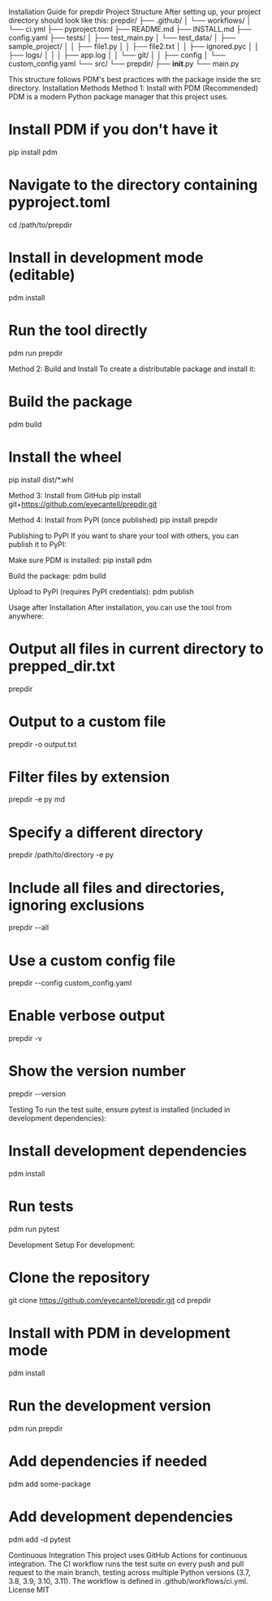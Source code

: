 Installation Guide for prepdir
Project Structure
After setting up, your project directory should look like this:
prepdir/
├── .github/
│   └── workflows/
│       └── ci.yml
├── pyproject.toml
├── README.md
├── INSTALL.md
├── config.yaml
├── tests/
│   ├── test_main.py
│   └── test_data/
│       ├── sample_project/
│       │   ├── file1.py
│       │   ├── file2.txt
│       │   ├── ignored.pyc
│       │   ├── logs/
│       │   │   ├── app.log
│       │   └── git/
│       │       ├── config
│       └── custom_config.yaml
└── src/
    └── prepdir/
        ├── __init__.py
        └── main.py

This structure follows PDM's best practices with the package inside the src directory.
Installation Methods
Method 1: Install with PDM (Recommended)
PDM is a modern Python package manager that this project uses.
# Install PDM if you don't have it
pip install pdm

# Navigate to the directory containing pyproject.toml
cd /path/to/prepdir

# Install in development mode (editable)
pdm install

# Run the tool directly
pdm run prepdir

Method 2: Build and Install
To create a distributable package and install it:
# Build the package
pdm build

# Install the wheel
pip install dist/*.whl

Method 3: Install from GitHub
pip install git+https://github.com/eyecantell/prepdir.git

Method 4: Install from PyPI (once published)
pip install prepdir

Publishing to PyPI
If you want to share your tool with others, you can publish it to PyPI:

Make sure PDM is installed:
pip install pdm


Build the package:
pdm build


Upload to PyPI (requires PyPI credentials):
pdm publish



Usage after Installation
After installation, you can use the tool from anywhere:
# Output all files in current directory to prepped_dir.txt
prepdir

# Output to a custom file
prepdir -o output.txt

# Filter files by extension
prepdir -e py md

# Specify a different directory
prepdir /path/to/directory -e py

# Include all files and directories, ignoring exclusions
prepdir --all

# Use a custom config file
prepdir --config custom_config.yaml

# Enable verbose output
prepdir -v

# Show the version number
prepdir --version

Testing
To run the test suite, ensure pytest is installed (included in development dependencies):
# Install development dependencies
pdm install

# Run tests
pdm run pytest

Development Setup
For development:
# Clone the repository
git clone https://github.com/eyecantell/prepdir.git
cd prepdir

# Install with PDM in development mode
pdm install

# Run the development version
pdm run prepdir

# Add dependencies if needed
pdm add some-package

# Add development dependencies
pdm add -d pytest

Continuous Integration
This project uses GitHub Actions for continuous integration. The CI workflow runs the test suite on every push and pull request to the main branch, testing across multiple Python versions (3.7, 3.8, 3.9, 3.10, 3.11). The workflow is defined in .github/workflows/ci.yml.
License
MIT
